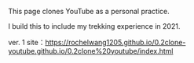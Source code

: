 This page clones YouTube as a personal practice. 

I build this to include my trekking experience in 2021.

ver. 1 site：https://rochelwang1205.github.io/0.2clone-youtube.github.io/0.2clone%20youtube/index.html

